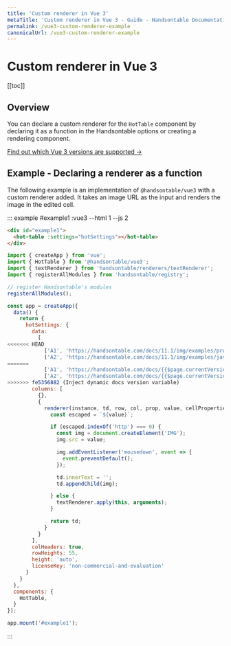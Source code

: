 ```yaml
---
title: 'Custom renderer in Vue 3'
metaTitle: 'Custom renderer in Vue 3 - Guide - Handsontable Documentation'
permalink: /vue3-custom-renderer-example
canonicalUrl: /vue3-custom-renderer-example
---
```


# Custom renderer in Vue 3

[[toc]]

## Overview

You can declare a custom renderer for the `HotTable` component by declaring it as a function in the Handsontable options or creating a rendering component.

[Find out which Vue 3 versions are supported &#8594;](@/guides/integrate-with-vue3/vue3-installation.md#vue-3-version-support)

## Example - Declaring a renderer as a function

The following example is an implementation of `@handsontable/vue3` with a custom renderer added. It takes an image URL as the input and renders the image in the edited cell.

::: example #example1 :vue3 --html 1 --js 2
```html
<div id="example1">
  <hot-table :settings="hotSettings"></hot-table>
</div>
```
```js
import { createApp } from 'vue';
import { HotTable } from '@handsontable/vue3';
import { textRenderer } from 'handsontable/renderers/textRenderer';
import { registerAllModules } from 'handsontable/registry';

// register Handsontable's modules
registerAllModules();

const app = createApp({
  data() {
    return {
      hotSettings: {
        data:
          [
<<<<<<< HEAD
            ['A1', 'https://handsontable.com/docs/11.1/img/examples/professional-javascript-developers-nicholas-zakas.jpg'],
            ['A2', 'https://handsontable.com/docs/11.1/img/examples/javascript-the-good-parts.jpg']],
=======
            ['A1', 'https://handsontable.com/docs/{{$page.currentVersion}}/img/examples/professional-javascript-developers-nicholas-zakas.jpg'],
            ['A2', 'https://handsontable.com/docs/{{$page.currentVersion}}/img/examples/javascript-the-good-parts.jpg']],
>>>>>>> fe5356882 (Inject dynamic docs version variable)
        columns: [
          {},
          {
            renderer(instance, td, row, col, prop, value, cellProperties) {
              const escaped = `${value}`;

              if (escaped.indexOf('http') === 0) {
                const img = document.createElement('IMG');
                img.src = value;

                img.addEventListener('mousedown', event => {
                  event.preventDefault();
                });

                td.innerText = '';
                td.appendChild(img);

              } else {
                textRenderer.apply(this, arguments);
              }

              return td;
            }
          }
        ],
        colHeaders: true,
        rowHeights: 55,
        height: 'auto',
        licenseKey: 'non-commercial-and-evaluation'
      }
    }
  },
  components: {
    HotTable,
  }
});

app.mount('#example1');
```
:::

